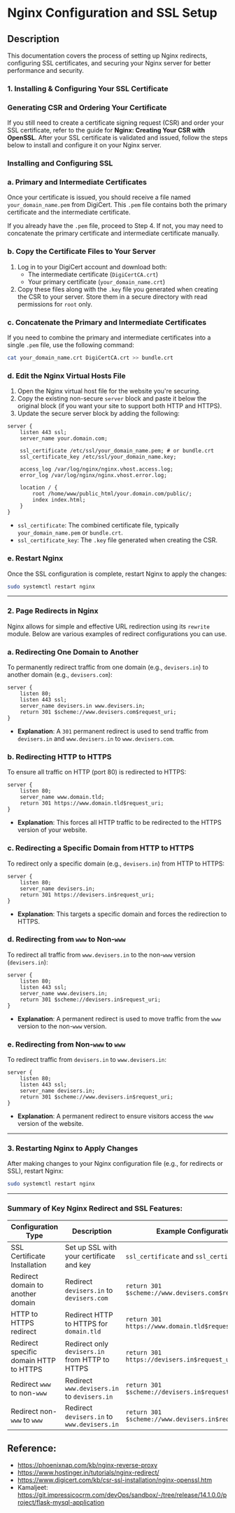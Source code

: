 # Nginx Configuration and SSL Setup

## Description
This documentation covers the process of setting up Nginx redirects, configuring SSL certificates, and securing your Nginx server for better performance and security.


### 1. **Installing & Configuring Your SSL Certificate**

### Generating CSR and Ordering Your Certificate

If you still need to create a certificate signing request (CSR) and order your SSL certificate, refer to the guide for **Nginx: Creating Your CSR with OpenSSL**. After your SSL certificate is validated and issued, follow the steps below to install and configure it on your Nginx server.

### Installing and Configuring SSL

### a. **Primary and Intermediate Certificates**

Once your certificate is issued, you should receive a file named `your_domain_name.pem` from DigiCert. This `.pem` file contains both the primary certificate and the intermediate certificate.

If you already have the `.pem` file, proceed to Step 4. If not, you may need to concatenate the primary certificate and intermediate certificate manually.

### b. **Copy the Certificate Files to Your Server**

1. Log in to your DigiCert account and download both:
    - The intermediate certificate (`DigiCertCA.crt`)
    - Your primary certificate (`your_domain_name.crt`)
2. Copy these files along with the `.key` file you generated when creating the CSR to your server. Store them in a secure directory with read permissions for `root` only.

### c. **Concatenate the Primary and Intermediate Certificates**

If you need to combine the primary and intermediate certificates into a single `.pem` file, use the following command:

```bash
cat your_domain_name.crt DigiCertCA.crt >> bundle.crt

```

### d. **Edit the Nginx Virtual Hosts File**

1. Open the Nginx virtual host file for the website you're securing.
2. Copy the existing non-secure `server` block and paste it below the original block (if you want your site to support both HTTP and HTTPS).
3. Update the secure server block by adding the following:

```
server {
    listen 443 ssl;
    server_name your.domain.com;

    ssl_certificate /etc/ssl/your_domain_name.pem; # or bundle.crt
    ssl_certificate_key /etc/ssl/your_domain_name.key;

    access_log /var/log/nginx/nginx.vhost.access.log;
    error_log /var/log/nginx/nginx.vhost.error.log;

    location / {
        root /home/www/public_html/your.domain.com/public/;
        index index.html;
    }
}

```

- `ssl_certificate`: The combined certificate file, typically `your_domain_name.pem` or `bundle.crt`.
- `ssl_certificate_key`: The `.key` file generated when creating the CSR.

### e. **Restart Nginx**

Once the SSL configuration is complete, restart Nginx to apply the changes:

```bash
sudo systemctl restart nginx

```

---

### 2. **Page Redirects in Nginx**

Nginx allows for simple and effective URL redirection using its `rewrite` module. Below are various examples of redirect configurations you can use.

### a. **Redirecting One Domain to Another**

To permanently redirect traffic from one domain (e.g., `devisers.in`) to another domain (e.g., `devisers.com`):

```
server {
    listen 80;
    listen 443 ssl;
    server_name devisers.in www.devisers.in;
    return 301 $scheme://www.devisers.com$request_uri;
}

```

- **Explanation**: A `301` permanent redirect is used to send traffic from `devisers.in` and `www.devisers.in` to `www.devisers.com`.

### b. **Redirecting HTTP to HTTPS**

To ensure all traffic on HTTP (port 80) is redirected to HTTPS:

```
server {
    listen 80;
    server_name www.domain.tld;
    return 301 https://www.domain.tld$request_uri;
}

```

- **Explanation**: This forces all HTTP traffic to be redirected to the HTTPS version of your website.

### c. **Redirecting a Specific Domain from HTTP to HTTPS**

To redirect only a specific domain (e.g., `devisers.in`) from HTTP to HTTPS:

```
server {
    listen 80;
    server_name devisers.in;
    return 301 https://devisers.in$request_uri;
}

```

- **Explanation**: This targets a specific domain and forces the redirection to HTTPS.

### d. **Redirecting from `www` to Non-`www`**

To redirect all traffic from `www.devisers.in` to the non-`www` version (`devisers.in`):

```
server {
    listen 80;
    listen 443 ssl;
    server_name www.devisers.in;
    return 301 $scheme://devisers.in$request_uri;
}

```

- **Explanation**: A permanent redirect is used to move traffic from the `www` version to the non-`www` version.

### e. **Redirecting from Non-`www` to `www`**

To redirect traffic from `devisers.in` to `www.devisers.in`:

```
server {
    listen 80;
    listen 443 ssl;
    server_name devisers.in;
    return 301 $scheme://www.devisers.in$request_uri;
}

```

- **Explanation**: A permanent redirect to ensure visitors access the `www` version of the website.

---

### 3. **Restarting Nginx to Apply Changes**

After making changes to your Nginx configuration file (e.g., for redirects or SSL), restart Nginx:

```bash
sudo systemctl restart nginx

```

---

### Summary of Key Nginx Redirect and SSL Features:

| Configuration Type | Description | Example Configuration |
| --- | --- | --- |
| SSL Certificate Installation | Set up SSL with your certificate and key | `ssl_certificate` and `ssl_certificate_key` |
| Redirect domain to another domain | Redirect `devisers.in` to `devisers.com` | `return 301 $scheme://www.devisers.com$request_uri;` |
| HTTP to HTTPS redirect | Redirect HTTP to HTTPS for `domain.tld` | `return 301 https://www.domain.tld$request_uri;` |
| Redirect specific domain HTTP to HTTPS | Redirect only `devisers.in` from HTTP to HTTPS | `return 301 https://devisers.in$request_uri;` |
| Redirect `www` to non-`www` | Redirect `www.devisers.in` to `devisers.in` | `return 301 $scheme://devisers.in$request_uri;` |
| Redirect non-`www` to `www` | Redirect `devisers.in` to `www.devisers.in` | `return 301 $scheme://www.devisers.in$request_uri;` |

## Reference:

- https://phoenixnap.com/kb/nginx-reverse-proxy
- https://www.hostinger.in/tutorials/nginx-redirect/
- https://www.digicert.com/kb/csr-ssl-installation/nginx-openssl.htm
- Kamaljeet: https://git.impressicocrm.com/devOps/sandbox/-/tree/release/14.1.0.0/project/flask-mysql-application